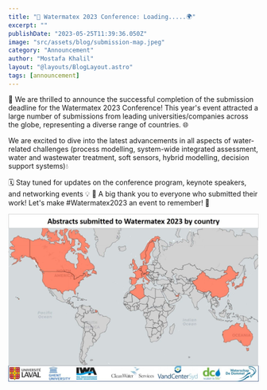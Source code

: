 ```yaml
---
title: "🌊 Watermatex 2023 Conference: Loading.....🌍"
excerpt: ""
publishDate: "2023-05-25T11:39:36.050Z"
image: "src/assets/blog/submission-map.jpeg"
category: "Announcement"
author: "Mostafa Khalil"
layout: "@layouts/BlogLayout.astro"
tags: [announcement]
---
```




🎉 We are thrilled to announce the successful completion of the submission deadline for the Watermatex 2023 Conference! This year's event attracted a large number of submissions from leading universities/companies across the globe, representing a diverse range of countries. 🌐

We are excited to dive into the latest advancements in all aspects of water-related challenges (process modelling, system-wide integrated assessment, water and wastewater treatment, soft sensors, hybrid modelling, decision support systems)💧

🗓️ Stay tuned for updates on the conference program, keynote speakers, and networking events 💡
🙌 A big thank you to everyone who submitted their work! Let's make #Watermatex2023 an event to remember! 🌟

![Submissions map](src/assets/blog/submission-map.jpeg)